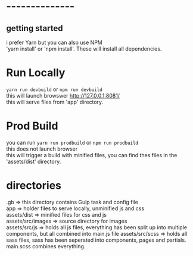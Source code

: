 # --------------

## getting started
i prefer Yarn but you can also use NPM  
'yarn install' or 'npm install'.  These will install all dependencies.  

# Run Locally
`yarn run devbuild` or `npm run devbuild`  
this will launch browswer http://127.0.0.1:8081/  
this will serve files from 'app' directory.

# Prod Build
you can run `yarn run prodbuild` or `npm run prodbuild`  
this does not launch browser  
this will trigger a build with minified files, you can find thes files in the 'assets/dist' directory.

# directories
.gb => this directory contains Gulp task and config file  
app => holder files to serve locally, unminified js and css  
assets/dist => minified files for css and js  
assets/src/images => source directory for images  
assets/src/js => holds all js files, everything has been split up into multiple components, but all combined into main.js file 
assets/src/scss => holds all sass files, sass has been seperated into components, pages and partials. main.scss combines everything.

